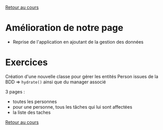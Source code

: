 [Retour au cours](../cours.md)

# Amélioration de notre page

* Reprise de l'application en ajoutant de la gestion des données

# Exercices

Création d'une nouvelle classe pour gérer les entités Person issues de la BDD => `hydrate()` ainsi que du manager associé

3 pages :

- toutes les personnes
- pour une personne, tous les tâches qui lui sont affectées
- la liste des taches

[Retour au cours](../cours.md)

